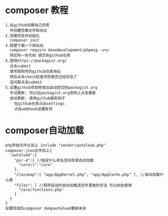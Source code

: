 # composer 教程
    1.在github创建自己的库
      并创建忽略文件和协议
    2.克隆项目并初始化
      composer init
    3.随便下载一个库玩玩
      composer require davedevelopment/phpmig -vvv
      然后写一些代码 提交到github仓库
    4.登陆https://packagist.org/ 
      点击submit
      填写刚刚写的github仓库地址
      然后点击check检查项目是否已经存在了
      没问题点击submit
    5.设置github项目修改后自动提交到packagist.org
      手动更新: 可以在packagist.org官网上点击更新
      自动更新: 使用github服务钩子
        在github仓库点击settings
        点击webhook设置账号

# composer自动加载
    php开始文件头加上 include "vendor\autoload.php"
    composer.json文件加上{
      "autoload":{
        "psr-4":{ //指定什么命名空间目录自动加载
          "core\\":"core"
        },
        "classmap":[ "app/AppKernel.php", "app/AppCache.php" ], //自动加载什么类
        "files": [ //程序启动时自动加载该文件里面的方法 可以到处使用
          "core/functions.php"
        ]
      }
    }
    设置完成后composer dumpautoload重新夹杂
